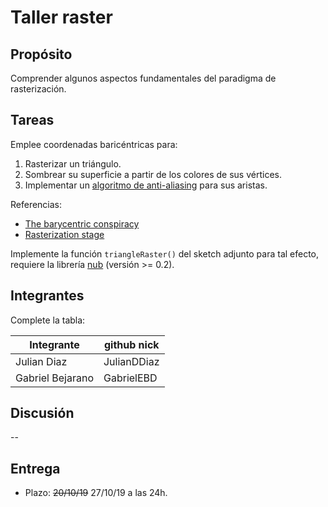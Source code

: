 # Taller raster

## Propósito

Comprender algunos aspectos fundamentales del paradigma de rasterización.

## Tareas

Emplee coordenadas baricéntricas para:

1. Rasterizar un triángulo.
2. Sombrear su superficie a partir de los colores de sus vértices.
3. Implementar un [algoritmo de anti-aliasing](https://www.scratchapixel.com/lessons/3d-basic-rendering/rasterization-practical-implementation/rasterization-practical-implementation) para sus aristas.

Referencias:

* [The barycentric conspiracy](https://fgiesen.wordpress.com/2013/02/06/the-barycentric-conspirac/)
* [Rasterization stage](https://www.scratchapixel.com/lessons/3d-basic-rendering/rasterization-practical-implementation/rasterization-stage)

Implemente la función ```triangleRaster()``` del sketch adjunto para tal efecto, requiere la librería [nub](https://github.com/visualcomputing/nub/releases) (versión >= 0.2).

## Integrantes

Complete la tabla:

|Integrante|github nick|
|-----------------|-------------|
|Julian Diaz|JulianDDiaz|
|Gabriel Bejarano|GabrielEBD|

## Discusión

--

## Entrega

* Plazo: ~~20/10/19~~ 27/10/19 a las 24h.
